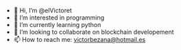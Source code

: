 - 👋 Hi, I’m @elVictoret
- 👀 I’m interested in programming
- 🌱 I’m currently learning python
- 💞️ I’m looking to collaborate on blockchain developement
- 📫 How to reach me: victorbezana@hotmail.es

<!---
elVictoret/elVictoret is a ✨ special ✨ repository because its `README.md` (this file) appears on your GitHub profile.
You can click the Preview link to take a look at your changes.
--->
